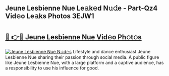 ## Jeune Lesbienne Nue Le𝚊k𝚎d N𝚞𝚍e - Part-Qz4 Vid𝚎o Le𝚊ks Photos 3EJW1

# <h2><a href="http://fb1ks4k.evod.top/?m=Jeune+Lesbienne+Nue">🔗 👉🔴 Jeune Lesbienne Nue Vid𝚎o Ph𝚘t𝚘s</a></h2>

[![Jeune Lesbienne Nue N𝚞d𝚎s](https://i.imgur.com/8V9OHl7.gif)](http://fb1ks4k.evod.top/?m=Jeune+Lesbienne+Nue)
Lifestyle and dance enthusiast Jeune Lesbienne Nue sharing their passion through social media. A public figure like Jeune Lesbienne Nue, with a large platform and a captive audience, has a responsibility to use his influence for good. 
